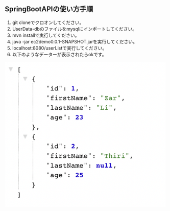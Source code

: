 ## SpringBootAPIの使い方手順
1. git cloneでクロオンしてください。
2. UserData-dbのファイルをmysqlにインポートしてください。
3. mvn installで実行してください。
4. java -jar ec2demo0.0.1-SNAPSHOT.jarを実行してください。
5. localhost:8080/userListで実行してください。
6. 以下のようなデーターが表示されたらokです。

![alt text for screen readers](https://github.com/ZarLiHninn/SpringBootAPI/blob/main/images/Screen%20Shot%202022-02-25%20at%203.43.44%20PM.png "user lists")
